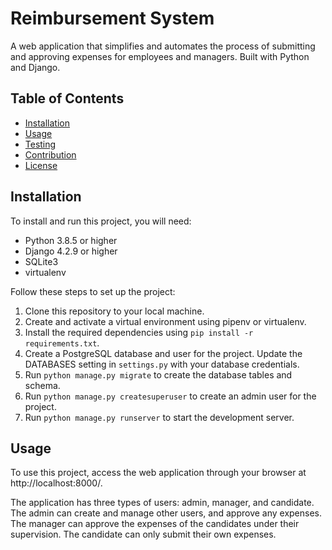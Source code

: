 # Reimbursement System

A web application that simplifies and automates the process of submitting and approving expenses for employees and managers. Built with Python and Django.

## Table of Contents
- [Installation](#installation)
- [Usage](#usage)
- [Testing](#testing)
- [Contribution](#contribution)
- [License](#license)

## Installation
To install and run this project, you will need:

- Python 3.8.5 or higher
- Django 4.2.9 or higher
- SQLite3 
- virtualenv

Follow these steps to set up the project:

1. Clone this repository to your local machine.
2. Create and activate a virtual environment using pipenv or virtualenv.
3. Install the required dependencies using `pip install -r requirements.txt`.
4. Create a PostgreSQL database and user for the project. Update the DATABASES setting in `settings.py` with your database credentials.
5. Run `python manage.py migrate` to create the database tables and schema.
6. Run `python manage.py createsuperuser` to create an admin user for the project.
7. Run `python manage.py runserver` to start the development server.

## Usage
To use this project, access the web application through your browser at http://localhost:8000/.

The application has three types of users: admin, manager, and candidate. The admin can create and manage other users, and approve any expenses. The manager can approve the expenses of the candidates under their supervision. The candidate can only submit their own expenses.

